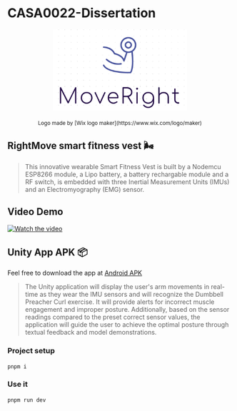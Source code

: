 # CASA0022-Dissertation
<p align='center'><img width="300px" style="display:block; margin:0 auto;" src="https://github.com/youdianhaoxiao/CASA0022-Dissertation/blob/main/logo.png" alt="D1">
</p>

<p align='center'>
<sub> Logo made by [Wix logo maker](https://www.wix.com/logo/maker) </sub>
</p>

## RightMove smart fitness vest 🌬

> This innovative wearable Smart Fitness Vest is built by a Nodemcu ESP8266 module, a Lipo battery, a battery rechargable module and a RF switch, is embedded with three Inertial Measurement Units (IMUs) and an Electromyography (EMG) sensor.

## Video Demo

[![Watch the video](https://imgur.com/stIQ0eO.png)](https://youtu.be/TsnEZo_e7kU)


## Unity App APK 📦

Feel free to download the app at [Android APK](https://github.com/youdianhaoxiao/CASA0022-Dissertation/blob/main/smart_vest.apk)
> The Unity application will display the user's arm movements in real-time as they wear the IMU sensors and will recognize the Dumbbell Preacher Curl exercise. It will provide alerts for incorrect muscle engagement and improper posture. Additionally, based on the sensor readings compared to the preset correct sensor values, the application will guide the user to achieve the optimal posture through textual feedback and model demonstrations.


### Project setup

```
pnpm i
```

### Use it

```
pnpm run dev
```

